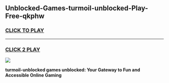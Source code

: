 
## Unblocked-Games-turmoil-unblocked-Play-Free-qkphw
<h3>
<a href="https://premium76.site?title=turmoil-unblocked&ref=10A">CLICK TO PLAY</a></h3>
<hr>

<h3>
<a href="https://premium76.site?title=turmoil-unblocked&ref=10A">CLICK 2 PLAY</a>
  
</h3>

<a href="https://premium76.site?title=turmoil-unblocked&ref=10A"><img src="https://clearcache.store/games.png"></a>


**turmoil-unblocked games unblocked: Your Gateway to Fun and Accessible Online Gaming**

